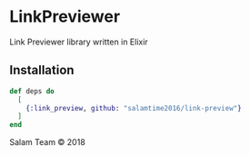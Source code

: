 # LinkPreviewer

Link Previewer library written in Elixir

## Installation

```elixir
def deps do
  [
    {:link_preview, github: "salamtime2016/link-preview"}
  ]
end
```


Salam Team © 2018
